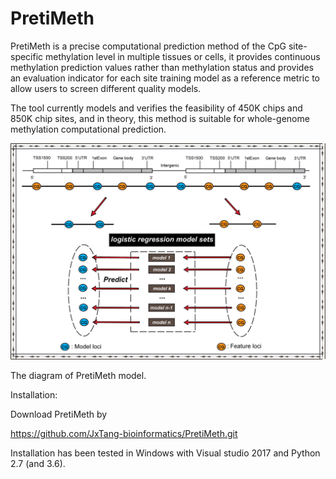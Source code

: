 # PretiMeth

PretiMeth is a precise computational prediction method of the CpG site-specific methylation level in multiple tissues or cells, it provides continuous methylation prediction values rather than methylation status and provides an evaluation indicator for each site training model as a reference metric to allow users to screen different quality models.

The tool currently models and verifies the feasibility of 450K chips and 850K chip sites, and in theory, this method is suitable for whole-genome methylation computational prediction.

![image](https://github.com/JxTang-bioinformatics/PretiMeth/blob/master/images/web_picture0724_2.png)

The diagram of PretiMeth model.

Installation:

Download PretiMeth by

https://github.com/JxTang-bioinformatics/PretiMeth.git

Installation has been tested in Windows with Visual studio 2017 and Python 2.7 (and 3.6).

